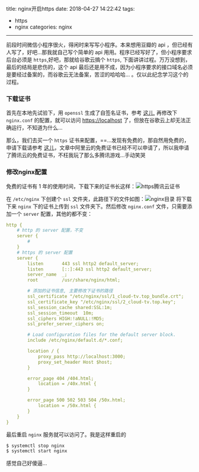 title: nginx开启https
date: 2018-04-27 14:22:42
tags: 
- https
- nginx
categories: nginx
---
前段时间微信小程序很火，得闲时来写写小程序。本来想用豆瓣的 api ，但已经有人写了，好吧...那我就自己写个简单的 api 用用。程序已经写好了，但小程序要求后台必须是 `https`,好吧，那就给谷歌云搞个 `https`, 下面讲讲过程。万万没想到， 最后的结局是悲伤的，这个 api 最后还是用不成，因为小程序要求的接口域名必须是要经过备案的，而谷歌云无法备案，苦涩的哈哈哈... 。仅以此纪念学习这个的过程。

### 下载证书
首先在本地先试验下，用 `openssl` 生成了自签名证书，参考 [这儿](http://www.xymiao.com/archives/769), 再修改下 `nginx.conf` 的配置，就可以访问 [https://localhost](https://localhost) 了，但放在谷歌云上却无法正确运行，不知道为什么...  

那么，我们去买一个 `https` 证书来配置，==...发现有免费的，那自然用免费的，申请下载请参考 [这儿](http://www.zslin.com/web/article/detail/72)，文章中阿里云的免费证书已经不可以申请了，所以我申请了腾讯云的免费证书，不枉我玩了那么多腾讯游戏...手动笑哭

### 修改nginx配置
免费的证书有 1 年的使用时间，下载下来的证书长这样：![https腾讯云证书](https://tang-blog-1257996120.cos-website.ap-chengdu.myqcloud.com/ca-dir.png)
<!-- more -->
在 `/etc/nginx` 下创建个 `ssl` 文件夹，此路径下的文件如图：![nginx目录](https://tang-blog-1257996120.cos-website.ap-chengdu.myqcloud.com/nginx-dir.png)
将下载下来 `nginx` 下的证书上传到 `ssl` 文件夹下。然后修改 `nginx.conf` 文件，只需要添加一个 `server` 配置，其他的都不变：
``` yml
http {
    # http 的 server 配置，不变
    server {
        #
    }
    # https 的 server 配置 
    server {
        listen       443 ssl http2 default_server;
        listen       [::]:443 ssl http2 default_server;
        server_name  _;
        root         /usr/share/nginx/html;

        # 添加的证书信息, 主要修改下证书的路径
        ssl_certificate "/etc/nginx/ssl/1_cloud-tv.top_bundle.crt";
        ssl_certificate_key "/etc/nginx/ssl/2_cloud-tv.top.key";
        ssl_session_cache shared:SSL:1m;
        ssl_session_timeout  10m;
        ssl_ciphers HIGH:!aNULL:!MD5;
        ssl_prefer_server_ciphers on;

        # Load configuration files for the default server block.
        include /etc/nginx/default.d/*.conf;

        location / {
            proxy_pass http://localhost:3000;
            proxy_set_header Host $host;
        }

        error_page 404 /404.html;
            location = /40x.html {
        }

        error_page 500 502 503 504 /50x.html;
            location = /50x.html {
        }
    }
}
```
最后重启 `nginx` 服务就可以访问了。我是这样重启的
``` bash
$ systemctl stop nginx
$ systemctl start nginx
```
感觉自己好傻逼...